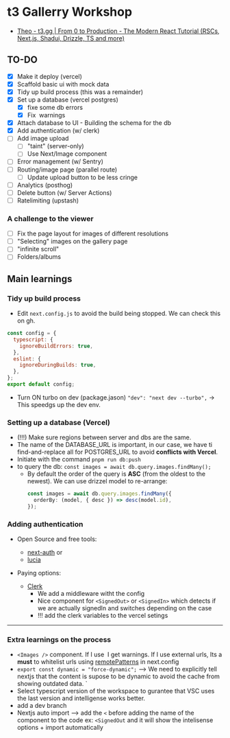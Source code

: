 # t3 Gallerry Workshop

- [Theo - t3.gg | From 0 to Production - The Modern React Tutorial (RSCs, Next.js, Shadui, Drizzle, TS and more) ](https://www.youtube.com/watch?v=d5x0JCZbAJs)

## TO-DO

- [x] Make it deploy (vercel)
- [x] Scaffold basic ui with mock data
- [x] Tidy up build process (this was a remainder)
- [x] Set up a database (vercel postgres)
  - [x] fixe some db errors
  - [x] Fix <img> warnings
- [x] Attach database to UI - Building the schema for the db
- [x] Add authentication (w/ clerk)
- [ ] Add image upload
  - [ ] "taint" (server-only)
  - [ ] Use Next/Image component
- [ ] Error management (w/ Sentry)
- [ ] Routing/image page (parallel route)
  - [ ] Update upload button to be less cringe
- [ ] Analytics (posthog)
- [ ] Delete button (w/ Server Actions)
- [ ] Ratelimiting (upstash)

### A challenge to the viewer

- [ ] Fix the page layout for images of different resolutions
- [ ] "Selecting" images on the gallery page
- [ ] "infinite scroll"
- [ ] Folders/albums

## Main learnings

### Tidy up build process

- Edit `next.config.js` to avoid the build being stopped. We can check this on gh.

```js
const config = {
  typescript: {
    ignoreBuildErrors: true,
  },
  eslint: {
    ignoreDuringBuilds: true,
  },
};
export default config;
```

- Turn ON turbo on dev (package.jason) `"dev": "next dev --turbo",` -> This speedgs up the dev env.

### Setting up a database (Vercel)

- (!!!) Make sure regions between server and dbs are the same.
- The name of the DATABASE_URL is important, in our case, we have ti find-and-replace all for POSTGRES_URL to avoid **conflicts with Vercel**.
- Initiate with the command `pnpm run db:push`
- to query the db: `const images = await db.query.images.findMany();`
  - By default the order of the query is **ASC** (from the oldest to the newest). We can use drizzel model to re-arrange:
    ```ts
    const images = await db.query.images.findMany({
      orderBy: (model, { desc }) => desc(model.id),
    });
    ```

### Adding authentication

- Open Source and free tools:

  - [next-auth](https://next-auth.js.org/) or
  - [lucia](https://lucia-auth.com/)

- Paying options:
  - [Clerk](https://clerk.com/docs/quickstarts/nextjs)
    - We add a middleware witht the config
    - Nice component for `<SignedOut>` or `<SignedIn>` which detects if we are actually signedIn and switches depending on the case
    - !!! add the clerk variables to the vercel setings

---

### Extra learnings on the process

- `<Images />` component. If I use <img> I get warnings. If I use external urls, Its a **must** to whitelist urls using [remotePatterns](https://nextjs.org/docs/pages/api-reference/components/image#remotepatterns) in next.config
- `export const dynamic = "force-dynamic";` --> We need to explicitly tell nextjs that the content is supose to be dynamic to avoid the cache from showing outdated data.
  `
- Select typescript version of the workspace to gurantee that VSC uses the last version and intelligense works better.
- add a dev branch
- Nextjs auto import --> add the `<` before adding the name of the component to the code ex: `<SignedOut` and it will show the intelisense options + import automatically
